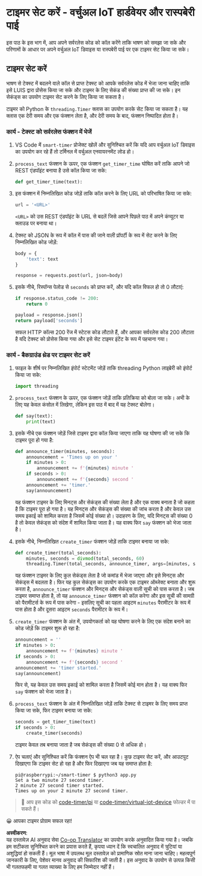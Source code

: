 <!--
CO_OP_TRANSLATOR_METADATA:
{
  "original_hash": "64ad4ddb4de81a18b7252e968f10b404",
  "translation_date": "2025-08-25T17:44:13+00:00",
  "source_file": "6-consumer/lessons/3-spoken-feedback/single-board-computer-set-timer.md",
  "language_code": "hi"
}
-->
# टाइमर सेट करें - वर्चुअल IoT हार्डवेयर और रास्पबेरी पाई

इस पाठ के इस भाग में, आप अपने सर्वरलेस कोड को कॉल करेंगे ताकि भाषण को समझा जा सके और परिणामों के आधार पर अपने वर्चुअल IoT डिवाइस या रास्पबेरी पाई पर एक टाइमर सेट किया जा सके।

## टाइमर सेट करें

भाषण से टेक्स्ट में बदलने वाले कॉल से प्राप्त टेक्स्ट को आपके सर्वरलेस कोड में भेजा जाना चाहिए ताकि इसे LUIS द्वारा प्रोसेस किया जा सके और टाइमर के लिए सेकंड की संख्या प्राप्त की जा सके। इन सेकंड्स का उपयोग टाइमर सेट करने के लिए किया जा सकता है।

टाइमर को Python के `threading.Timer` क्लास का उपयोग करके सेट किया जा सकता है। यह क्लास एक देरी समय और एक फंक्शन लेता है, और देरी समय के बाद, फंक्शन निष्पादित होता है।

### कार्य - टेक्स्ट को सर्वरलेस फंक्शन में भेजें

1. VS Code में `smart-timer` प्रोजेक्ट खोलें और सुनिश्चित करें कि यदि आप वर्चुअल IoT डिवाइस का उपयोग कर रहे हैं तो टर्मिनल में वर्चुअल एनवायरनमेंट लोड हो।

1. `process_text` फंक्शन के ऊपर, एक फंक्शन `get_timer_time` घोषित करें ताकि आपने जो REST एंडपॉइंट बनाया है उसे कॉल किया जा सके:

    ```python
    def get_timer_time(text):
    ```

1. इस फंक्शन में निम्नलिखित कोड जोड़ें ताकि कॉल करने के लिए URL को परिभाषित किया जा सके:

    ```python
    url = '<URL>'
    ```

    `<URL>` को उस REST एंडपॉइंट के URL से बदलें जिसे आपने पिछले पाठ में अपने कंप्यूटर या क्लाउड पर बनाया था।

1. टेक्स्ट को JSON के रूप में कॉल में पास की जाने वाली प्रॉपर्टी के रूप में सेट करने के लिए निम्नलिखित कोड जोड़ें:

    ```python
    body = {
        'text': text
    }
    
    response = requests.post(url, json=body)
    ```

1. इसके नीचे, रिस्पॉन्स पेलोड से `seconds` को प्राप्त करें, और यदि कॉल विफल हो तो 0 लौटाएं:

    ```python
    if response.status_code != 200:
        return 0
    
    payload = response.json()
    return payload['seconds']
    ```

    सफल HTTP कॉल्स 200 रेंज में स्टेटस कोड लौटाते हैं, और आपका सर्वरलेस कोड 200 लौटाता है यदि टेक्स्ट को प्रोसेस किया गया और इसे सेट टाइमर इंटेंट के रूप में पहचाना गया।

### कार्य - बैकग्राउंड थ्रेड पर टाइमर सेट करें

1. फाइल के शीर्ष पर निम्नलिखित इंपोर्ट स्टेटमेंट जोड़ें ताकि threading Python लाइब्रेरी को इंपोर्ट किया जा सके:

    ```python
    import threading
    ```

1. `process_text` फंक्शन के ऊपर, एक फंक्शन जोड़ें ताकि प्रतिक्रिया को बोला जा सके। अभी के लिए यह केवल कंसोल में लिखेगा, लेकिन इस पाठ में बाद में यह टेक्स्ट बोलेगा।

    ```python
    def say(text):
        print(text)
    ```

1. इसके नीचे एक फंक्शन जोड़ें जिसे टाइमर द्वारा कॉल किया जाएगा ताकि यह घोषणा की जा सके कि टाइमर पूरा हो गया है:

    ```python
    def announce_timer(minutes, seconds):
        announcement = 'Times up on your '
        if minutes > 0:
            announcement += f'{minutes} minute '
        if seconds > 0:
            announcement += f'{seconds} second '
        announcement += 'timer.'
        say(announcement)
    ```

    यह फंक्शन टाइमर के लिए मिनट्स और सेकंड्स की संख्या लेता है और एक वाक्य बनाता है जो कहता है कि टाइमर पूरा हो गया है। यह मिनट्स और सेकंड्स की संख्या की जांच करता है और केवल उस समय इकाई को शामिल करता है जिसमें कोई संख्या हो। उदाहरण के लिए, यदि मिनट्स की संख्या 0 है तो केवल सेकंड्स को संदेश में शामिल किया जाता है। यह वाक्य फिर `say` फंक्शन को भेजा जाता है।

1. इसके नीचे, निम्नलिखित `create_timer` फंक्शन जोड़ें ताकि टाइमर बनाया जा सके:

    ```python
    def create_timer(total_seconds):
        minutes, seconds = divmod(total_seconds, 60)
        threading.Timer(total_seconds, announce_timer, args=[minutes, seconds]).start()
    ```

    यह फंक्शन टाइमर के लिए कुल सेकंड्स लेता है जो कमांड में भेजा जाएगा और इसे मिनट्स और सेकंड्स में बदलता है। फिर यह कुल सेकंड्स का उपयोग करके एक टाइमर ऑब्जेक्ट बनाता और शुरू करता है, `announce_timer` फंक्शन और मिनट्स और सेकंड्स वाली सूची को पास करता है। जब टाइमर समाप्त होता है, तो यह `announce_timer` फंक्शन को कॉल करेगा और इस सूची की सामग्री को पैरामीटर्स के रूप में पास करेगा - इसलिए सूची का पहला आइटम `minutes` पैरामीटर के रूप में पास होता है और दूसरा आइटम `seconds` पैरामीटर के रूप में।

1. `create_timer` फंक्शन के अंत में, उपयोगकर्ता को यह घोषणा करने के लिए एक संदेश बनाने का कोड जोड़ें कि टाइमर शुरू हो रहा है:

    ```python
    announcement = ''
    if minutes > 0:
        announcement += f'{minutes} minute '
    if seconds > 0:
        announcement += f'{seconds} second '    
    announcement += 'timer started.'
    say(announcement)
    ```

    फिर से, यह केवल उस समय इकाई को शामिल करता है जिसमें कोई मान होता है। यह वाक्य फिर `say` फंक्शन को भेजा जाता है।

1. `process_text` फंक्शन के अंत में निम्नलिखित जोड़ें ताकि टेक्स्ट से टाइमर के लिए समय प्राप्त किया जा सके, फिर टाइमर बनाया जा सके:

    ```python
    seconds = get_timer_time(text)
    if seconds > 0:
        create_timer(seconds)
    ```

    टाइमर केवल तब बनाया जाता है जब सेकंड्स की संख्या 0 से अधिक हो।

1. ऐप चलाएं और सुनिश्चित करें कि फंक्शन ऐप भी चल रहा है। कुछ टाइमर सेट करें, और आउटपुट दिखाएगा कि टाइमर सेट हो रहा है और फिर दिखाएगा जब यह समाप्त होता है:

    ```output
    pi@raspberrypi:~/smart-timer $ python3 app.py 
    Set a two minute 27 second timer.
    2 minute 27 second timer started.
    Times up on your 2 minute 27 second timer.
    ```

> 💁 आप इस कोड को [code-timer/pi](../../../../../6-consumer/lessons/3-spoken-feedback/code-timer/pi) या [code-timer/virtual-iot-device](../../../../../6-consumer/lessons/3-spoken-feedback/code-timer/virtual-iot-device) फोल्डर में पा सकते हैं।

😀 आपका टाइमर प्रोग्राम सफल रहा!

**अस्वीकरण**:  
यह दस्तावेज़ AI अनुवाद सेवा [Co-op Translator](https://github.com/Azure/co-op-translator) का उपयोग करके अनुवादित किया गया है। जबकि हम सटीकता सुनिश्चित करने का प्रयास करते हैं, कृपया ध्यान दें कि स्वचालित अनुवाद में त्रुटियां या अशुद्धियां हो सकती हैं। मूल भाषा में उपलब्ध मूल दस्तावेज़ को प्रामाणिक स्रोत माना जाना चाहिए। महत्वपूर्ण जानकारी के लिए, पेशेवर मानव अनुवाद की सिफारिश की जाती है। इस अनुवाद के उपयोग से उत्पन्न किसी भी गलतफहमी या गलत व्याख्या के लिए हम जिम्मेदार नहीं हैं।